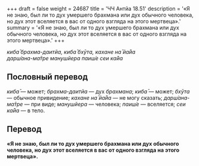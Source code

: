 +++
draft = false
weight = 24687
title = 'ЧЧ Антйа 18.51'
description = '«Я не знаю, был ли то дух умершего брахмана или дух обычного человека, но дух этот вселяется в вас от одного взгляда на этого мертвеца».'
summary = '«Я не знаю, был ли то дух умершего брахмана или дух обычного человека, но дух этот вселяется в вас от одного взгляда на этого мертвеца».'
+++

_киба̄ брахма-даитйа, киба̄ бхӯта, кахане на̄ йа̄йа  
дарш́ана-ма̄тре манушйера паиш́е сеи ка̄йа_

## Пословный перевод

_киба̄_ — может; _брахма_\-_даитйа_ — дух _брахмана_; _киба̄_ — может; _бхӯта_ — обычное привидение; _кахане_ _на̄_ _йа̄йа_ — не могу сказать; _дарш́ана_\-_ма̄тре_ — при виде; _манушйера_ — человека; _паиш́е_ — вселяется; _сеи_ _ка̄йа_ — в тело.

## Перевод

**«Я не знаю, был ли то дух умершего брахмана или дух обычного человека, но дух этот вселяется в вас от одного взгляда на этого мертвеца».**
